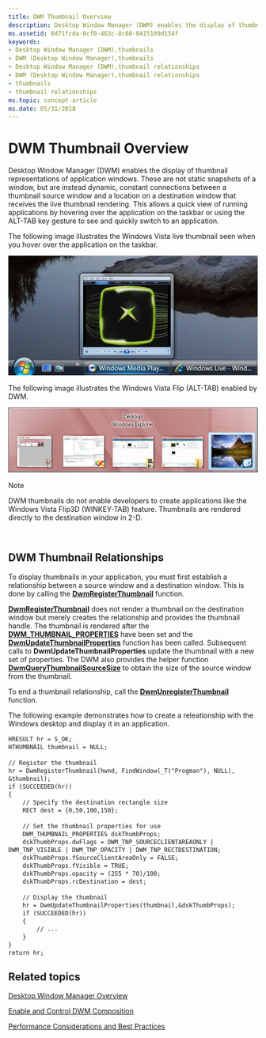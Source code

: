 ```yaml
---
title: DWM Thumbnail Overview
description: Desktop Window Manager (DWM) enables the display of thumbnail representations of application windows.
ms.assetid: 6d71fcda-0cf0-463c-8c60-0415109d154f
keywords:
- Desktop Window Manager (DWM),thumbnails
- DWM (Desktop Window Manager),thumbnails
- Desktop Window Manager (DWM),thumbnail relationships
- DWM (Desktop Window Manager),thumbnail relationships
- thumbnails
- thumbnail relationships
ms.topic: concept-article
ms.date: 05/31/2018
---
```


# DWM Thumbnail Overview

Desktop Window Manager (DWM) enables the display of thumbnail representations of application windows. These are not static snapshots of a window, but are instead dynamic, constant connections between a thumbnail source window and a location on a destination window that receives the live thumbnail rendering. This allows a quick view of running applications by hovering over the application on the taskbar or using the ALT-TAB key gesture to see and quickly switch to an application.

The following image illustrates the Windows Vista live thumbnail seen when you hover over the application on the taskbar.

![Screenshot that shows the D W M thumbnail seen when hovering over an app in the taskbar.](images/dwm-livethumbnail.png)

The following image illustrates the Windows Vista Flip (ALT-TAB) enabled by DWM.

![screen shot of the dwm enabled alt-tab](images/dwm-flip.png)

> [!Note]  
> DWM thumbnails do not enable developers to create applications like the Windows Vista Flip3D (WINKEY-TAB) feature. Thumbnails are rendered directly to the destination window in 2-D.

 

## DWM Thumbnail Relationships

To display thumbnails in your application, you must first establish a relationship between a source window and a destination window. This is done by calling the [**DwmRegisterThumbnail**](/windows/desktop/api/Dwmapi/nf-dwmapi-dwmregisterthumbnail) function.

[**DwmRegisterThumbnail**](/windows/desktop/api/Dwmapi/nf-dwmapi-dwmregisterthumbnail) does not render a thumbnail on the destination window but merely creates the relationship and provides the thumbnail handle. The thumbnail is rendered after the [**DWM\_THUMBNAIL\_PROPERTIES**](/windows/desktop/api/Dwmapi/ns-dwmapi-dwm_thumbnail_properties) have been set and the [**DwmUpdateThumbnailProperties**](/windows/desktop/api/Dwmapi/nf-dwmapi-dwmupdatethumbnailproperties) function has been called. Subsequent calls to **DwmUpdateThumbnailProperties** update the thumbnail with a new set of properties. The DWM also provides the helper function [**DwmQueryThumbnailSourceSize**](/windows/desktop/api/Dwmapi/nf-dwmapi-dwmquerythumbnailsourcesize) to obtain the size of the source window from the thumbnail.

To end a thumbnail relationship, call the [**DwmUnregisterThumbnail**](/windows/desktop/api/Dwmapi/nf-dwmapi-dwmunregisterthumbnail) function.

The following example demonstrates how to create a releationship with the Windows desktop and display it in an application.


```
HRESULT hr = S_OK;
HTHUMBNAIL thumbnail = NULL;

// Register the thumbnail
hr = DwmRegisterThumbnail(hwnd, FindWindow(_T("Progman"), NULL), &thumbnail);
if (SUCCEEDED(hr))
{
    // Specify the destination rectangle size
    RECT dest = {0,50,100,150};

    // Set the thumbnail properties for use
    DWM_THUMBNAIL_PROPERTIES dskThumbProps;
    dskThumbProps.dwFlags = DWM_TNP_SOURCECLIENTAREAONLY | DWM_TNP_VISIBLE | DWM_TNP_OPACITY | DWM_TNP_RECTDESTINATION;
    dskThumbProps.fSourceClientAreaOnly = FALSE; 
    dskThumbProps.fVisible = TRUE;
    dskThumbProps.opacity = (255 * 70)/100;
    dskThumbProps.rcDestination = dest;

    // Display the thumbnail
    hr = DwmUpdateThumbnailProperties(thumbnail,&dskThumbProps);
    if (SUCCEEDED(hr))
    {
        // ...
    }
}
return hr;
```



## Related topics

<dl> <dt>

[Desktop Window Manager Overview](dwm-overview.md)
</dt> <dt>

[Enable and Control DWM Composition](composition-ovw.md)
</dt> <dt>

[Performance Considerations and Best Practices](bestpractices-ovw.md)
</dt> </dl>

 

 




